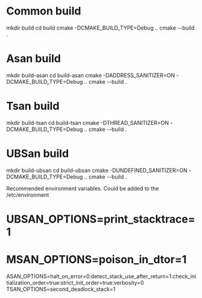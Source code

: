 # Common build
mkdir build
cd build
cmake -DCMAKE_BUILD_TYPE=Debug ..
cmake --build .

# Asan build
mkdir build-asan
cd build-asan
cmake -DADDRESS_SANITIZER=ON -DCMAKE_BUILD_TYPE=Debug ..
cmake --build .

# Tsan build
mkdir build-tsan
cd build-tsan
cmake -DTHREAD_SANITIZER=ON -DCMAKE_BUILD_TYPE=Debug ..
cmake --build .

# UBSan build
mkdir build-ubsan
cd build-ubsan
cmake -DUNDEFINED_SANITIZER=ON -DCMAKE_BUILD_TYPE=Debug ..
cmake --build .

Recommended environment variables. Could be added to the /etc/environment
# UBSAN_OPTIONS=print_stacktrace=1
# MSAN_OPTIONS=poison_in_dtor=1
ASAN_OPTIONS=halt_on_error=0:detect_stack_use_after_return=1:check_initialization_order=true:strict_init_order=true:verbosity=0
TSAN_OPTIONS=second_deadlock_stack=1

